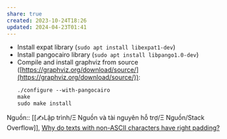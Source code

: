 ```yaml
---
share: true
created: 2023-10-24T18:26
updated: 2024-04-23T01:41
---
```

- Install expat library (`sudo apt install libexpat1-dev`)
- Install pangocairo library (`sudo apt install libpango1.0-dev`)
- Compile and install graphviz from source ([https://graphviz.org/download/source/](https://graphviz.org/download/source/)):
	```xml
	./configure --with-pangocairo
	make
	sudo make install
	```
    
Nguồn:: [[✍️Lập trình/Ξ Nguồn và tài nguyên hỗ trợ/Ξ Nguồn/Stack Overflow]], [Why do texts with non-ASCII characters have right padding?](https://stackoverflow.com/a/76630218/3416774)
